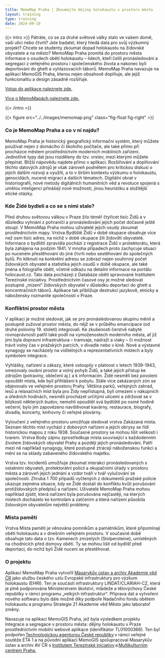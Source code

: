 ```yaml
---
title: MemoMap Praha | Zkoumejte dějiny holokaustu v prostoru města
layout: training
type: training
date: 2024-09-10
---
```


{{< intro >}}
Pátráte, co se za druhé světové války stalo ve vašem domě, vaší ulici nebo čtvrti? Jste badatel, který hledá data pro svůj výzkumný projekt? Chcete se studenty zkoumat dopad holokaustu na židovské obyvatele a na město? MemoMap Praha promítá do prostoru města informace o osudech obětí holokaustu – lidech, kteří čelili pronásledování a segregaci z veřejného prostoru i společenského života a nakonec byli deportováni do ghett a vyhlazovacích táborů. MemoMap Praha navazuje na aplikaci MemoGIS Praha, kterou nejen obsahově doplňuje, ale jejíž funkcionalitu a design zásadně rozšiřuje.

[Vstup do aplikace naleznete zde.](https://memomap.cz/)

[Více o MemoMapách naleznete zde.](https://ehri.cz/services/memomap/) 

{{< /intro >}}

{{< figure src="../../images/memomap.png" class="fig-float fig-right" >}}

### Co je MemoMap Praha a co v ní najdu?
MemoMap Praha je historický geografický informační systém, který můžete používat nejen z domácího či školního počítače, ale také přímo při procházce městem prostřednictvím moderních mobilních zařízení.
Jednotlivé typy dat jsou rozděleny do tzv. vrstev, mezi kterými můžete přepínat. Bližší nápovědu najdete přímo v aplikaci. Rozšiřování a doplňování těchto datových zdrojů je však zároveň podnětem pro kritickou diskusi o jejich dalším rozvoji a využití, a to v širším kontextu výzkumu o holokaustu, genocidách, nucené migraci a dalších tématech. Digitální obrat v historiografii, nové metody digitálních humanitních věd a revoluce spojená s umělou inteligencí přinášejí nové možnosti, jinou heuristiku a složitější etické otázky.

### Kde Židé bydleli a co se s nimi stalo? 
Před druhou světovou válkou v Praze žilo téměř čtyřicet tisíc Židů a v důsledku vyhnání z pohraničí a pronásledování jejich počet dočasně ještě stoupl. V MemoMap Praha mohou uživatelé jejich osudy zkoumat prostřednictvím mapy. Vrstva Bydliště Židů v době okupace obsahuje více než osm tisíc adres, na nichž v době okupace žili židovští obyvatelé. Informace o bydlišti zpravidla pochází z registrace Židů v protektorátu, která byla zahájena na podzim 1941. V mnoha případech proto zachycuje situaci po nuceném přestěhování do jiné čtvrti nebo sestěhování do společných bytů. Po kliknutí na konkrétní adresu se zobrazí nejen souhrnný počet židovských obyvatel a statistika jejich osudů v době okupace, ale také jména a fotografie obětí, včetně odkazu na detailní informace na portálu holocaust.cz. Tato data pocházejí z Databáze obětí spravované Institutem Terezínské iniciativy. Prostřednictvím časové osy je možné sledovat postupné „mizení“ židovských obyvatel v důsledku deportací do ghett a koncentračních táborů. Aplikace tak přibližuje destrukci jazykově, etnicky a nábožensky rozmanité společnosti v Praze. 

### Konfliktní prostor města
V aplikaci je možné sledovat, jak se pro pronásledovanou skupinu měnil a postupně zužoval prostor města, do nějž se v průběhu emancipace (od druhé poloviny 19. století) integrovali. Ke zkušenosti čerstvě nabyté rovnoprávnosti patřil také podíl na vymoženostech moderního města, ať již jimi byla dopravní infrastruktura – tramvaje, nádraží a vlaky – či možnost trávit volný čas v pražských parcích, v divadle nebo v kině. Nové a výstavné synagogy se nacházely na viditelných a reprezentativních místech a byly symbolem integrace. 

Vyhlášky, nařízení a zákazy, které vstoupily v platnost v letech 1939-1943, omezovaly osobní prostor a volný pohyb Židů, a také jejich přístup ke zdrojům (potraviny, oblečení aj.) a k informacím. Židé nesměli bez povolení opouštět místa, kde byli přihlášeni k pobytu. Stále více zakázaných zón se objevovalo ve veřejném prostoru Prahy. Většina parků, veřejných zahrad, lesů a relaxačních míst byla pro Židy nepřístupná, byli omezeni v nákupních a úředních hodinách, nesměli procházet určitými ulicemi a zdržovat se v blízkosti některých budov, nemohli opouštět svá bydliště po osmé hodině večerní, bylo jim zapovězeno navštěvovat kavárny, restaurace, biografy, divadla, koncerty, knihovny či veřejné plovárny. 

Vyloučení z veřejného prostoru umožňuje sledovat vrstva Zakázaná místa. Seznam těchto míst vychází z dobových nařízení a jejich obrysy se řídí historickou mapou z roku 1938. Současné prostory se mohou lišit velikostí i tvarem. Vrstva Body zájmu zprostředkuje místa související s každodenním životem židovských obyvatel Prahy a později jejich pronásledování. Patří mezi ně například synagogy, které postupně ztrácejí náboženskou funkci a mění se na sklady zabaveného židovského majetku. 

Vrstva tzv. Incidentů umožňuje zkoumat interakci pronásledovaných s ostatními obyvateli, protektorátní policií a okupačními úřady v prostoru města a zároveň jejich jednání a vzdor tváří v tvář vylučování ze společnosti. Zhruba 1 700 případů vyčtených z dokumentů pražské policie ukazuje zejména situace, kdy se Židé dostali do konfliktu kvůli porušování protižidovských předpisů a nařízení. Uživatelé MemoMap Praha mohou například zjistit, která nařízení byla porušována nejčastěji, na kterých místech docházelo ke kontrolám a zatčením a která nařízení působila židovským obyvatelům největší problémy.

### Místa paměti
Vrstva Místa paměti je věnována pomníkům a památníkům, které připomínají oběti holokaustu a v dnešním veřejném prostoru. V současné době obsahuje tato data o tzv. Kamenech zmizelých (Stolpersteine), umístěných na chodnících před domovy obětí. Ty se mohou lišit od bydlišť před deportací, do nichž byli Židé nuceni se přestěhovat.

### O projektu 

Aplikaci MemoMap Praha vytvořil [Masarykův ústav a archiv Akademie věd ČR](https://www.mua.cas.cz/cs) jako službu českého uzlu Evropské infrastruktury pro výzkum holokaustu (EHRI). Ten je součástí infrastruktury LINDAT/CLARIAH-CZ, která je plně podporována Ministerstvem školství, mládeže a tělovýchovy České republiky v rámci programu „velkých infrastruktur“. Příprava dat a vytvoření nového softwaru bylo dále možné díky podpoře Nadačního fondu obětem holokaustu a programu Strategie 21 Akademie věd Město jako laboratoř změny. 

Navazuje na aplikaci MemoGIS Praha, jež byla výsledkem projektu Integrace a segregace v prostoru města: dějiny holokaustu v Praze prostřednictvím mobilní webové aplikace (idenifikátor TL01000366). Ten byl podpořen [Technologickou agenturou České republiky](https://www.tacr.cz/) v rámci veřejné soutěže ÉTA 1 a na původní aplikaci MemoGIS spolupracoval Masarykův ústav a archiv AV ČR s [Institutem Terezínské iniciativy](http://www.terezinstudies.cz/) a [Multikulturním centrem Praha.](https://mkc.cz/) 

